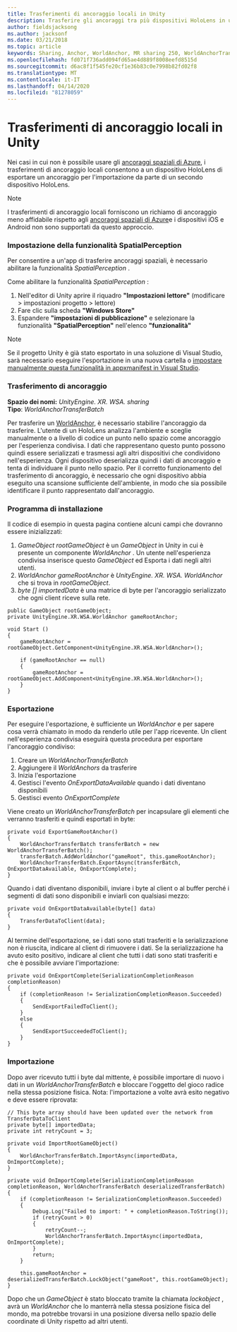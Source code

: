 ```yaml
---
title: Trasferimenti di ancoraggio locali in Unity
description: Trasferire gli ancoraggi tra più dispositivi HoloLens in un'applicazione Unity.
author: fieldsjacksong
ms.author: jacksonf
ms.date: 03/21/2018
ms.topic: article
keywords: Sharing, Anchor, WorldAnchor, MR sharing 250, WorldAnchorTransferBatch, SpatialPerception, Transfer, local Anchor Transfer, Anchor Export, Anchor import
ms.openlocfilehash: fd071f736add094fd65ae4d889f8008eefd8515d
ms.sourcegitcommit: d6ac8f1f545fe20cf1e36b83c0e7998b82fd02f8
ms.translationtype: MT
ms.contentlocale: it-IT
ms.lasthandoff: 04/14/2020
ms.locfileid: "81278059"
---
```

# <a name="local-anchor-transfers-in-unity"></a>Trasferimenti di ancoraggio locali in Unity

Nei casi in cui non è possibile usare gli <a href="https://docs.microsoft.com/azure/spatial-anchors" target="_blank">ancoraggi spaziali di Azure</a>, i trasferimenti di ancoraggio locali consentono a un dispositivo HoloLens di esportare un ancoraggio per l'importazione da parte di un secondo dispositivo HoloLens.

>[!NOTE]
>I trasferimenti di ancoraggio locali forniscono un richiamo di ancoraggio meno affidabile rispetto agli <a href="https://docs.microsoft.com/azure/spatial-anchors" target="_blank">ancoraggi spaziali di Azure</a>e i dispositivi iOS e Android non sono supportati da questo approccio.

### <a name="setting-the-spatialperception-capability"></a>Impostazione della funzionalità SpatialPerception

Per consentire a un'app di trasferire ancoraggi spaziali, è necessario abilitare la funzionalità *SpatialPerception* .

Come abilitare la funzionalità *SpatialPerception* :
1. Nell'editor di Unity aprire il riquadro **"Impostazioni lettore"** (modificare > impostazioni progetto > lettore)
2. Fare clic sulla scheda **"Windows Store"**
3. Espandere **"impostazioni di pubblicazione"** e selezionare la funzionalità **"SpatialPerception"** nell'elenco **"funzionalità"**

>[!NOTE]
>Se il progetto Unity è già stato esportato in una soluzione di Visual Studio, sarà necessario eseguire l'esportazione in una nuova cartella o [impostare manualmente questa funzionalità in appxmanifest in Visual Studio](local-anchor-transfers-in-directx.md#set-up-your-app-to-use-the-spatialperception-capability).

### <a name="anchor-transfer"></a>Trasferimento di ancoraggio

**Spazio dei nomi:** *UnityEngine. XR. WSA. sharing*<br>
**Tipo**: *WorldAnchorTransferBatch*

Per trasferire un [WorldAnchor](coordinate-systems-in-unity.md), è necessario stabilire l'ancoraggio da trasferire. L'utente di un HoloLens analizza l'ambiente e sceglie manualmente o a livello di codice un punto nello spazio come ancoraggio per l'esperienza condivisa. I dati che rappresentano questo punto possono quindi essere serializzati e trasmessi agli altri dispositivi che condividono nell'esperienza. Ogni dispositivo deserializza quindi i dati di ancoraggio e tenta di individuare il punto nello spazio. Per il corretto funzionamento del trasferimento di ancoraggio, è necessario che ogni dispositivo abbia eseguito una scansione sufficiente dell'ambiente, in modo che sia possibile identificare il punto rappresentato dall'ancoraggio.

### <a name="setup"></a>Programma di installazione

Il codice di esempio in questa pagina contiene alcuni campi che dovranno essere inizializzati:
1. *GameObject rootGameObject* è un *GameObject* in Unity in cui è presente un componente *WorldAnchor* . Un utente nell'esperienza condivisa inserisce questo *GameObject* ed Esporta i dati negli altri utenti.
2. *WorldAnchor gameRootAnchor* è *UnityEngine. XR. WSA. WorldAnchor* che si trova in *rootGameObject*.
3. *byte [] importedData* è una matrice di byte per l'ancoraggio serializzato che ogni client riceve sulla rete.

```
public GameObject rootGameObject;
private UnityEngine.XR.WSA.WorldAnchor gameRootAnchor;

void Start ()
{
    gameRootAnchor = rootGameObject.GetComponent<UnityEngine.XR.WSA.WorldAnchor>();

    if (gameRootAnchor == null)
    {
        gameRootAnchor = rootGameObject.AddComponent<UnityEngine.XR.WSA.WorldAnchor>();
    }
}
```

### <a name="exporting"></a>Esportazione

Per eseguire l'esportazione, è sufficiente un *WorldAnchor* e per sapere cosa verrà chiamato in modo da renderlo utile per l'app ricevente. Un client nell'esperienza condivisa eseguirà questa procedura per esportare l'ancoraggio condiviso:
1. Creare un *WorldAnchorTransferBatch*
2. Aggiungere il *WorldAnchors* da trasferire
3. Inizia l'esportazione
4. Gestisci l'evento *OnExportDataAvailable* quando i dati diventano disponibili
5. Gestisci evento *OnExportComplete*

Viene creato un *WorldAnchorTransferBatch* per incapsulare gli elementi che verranno trasferiti e quindi esportati in byte:

```
private void ExportGameRootAnchor()
{
    WorldAnchorTransferBatch transferBatch = new WorldAnchorTransferBatch();
    transferBatch.AddWorldAnchor("gameRoot", this.gameRootAnchor);
    WorldAnchorTransferBatch.ExportAsync(transferBatch, OnExportDataAvailable, OnExportComplete);
}
```

Quando i dati diventano disponibili, inviare i byte al client o al buffer perché i segmenti di dati sono disponibili e inviarli con qualsiasi mezzo:

```
private void OnExportDataAvailable(byte[] data)
{
    TransferDataToClient(data);
}
```

Al termine dell'esportazione, se i dati sono stati trasferiti e la serializzazione non è riuscita, indicare al client di rimuovere i dati. Se la serializzazione ha avuto esito positivo, indicare al client che tutti i dati sono stati trasferiti e che è possibile avviare l'importazione:

```
private void OnExportComplete(SerializationCompletionReason completionReason)
{
    if (completionReason != SerializationCompletionReason.Succeeded)
    {
        SendExportFailedToClient();
    }
    else
    {
        SendExportSucceededToClient();
    }
}
```

### <a name="importing"></a>Importazione

Dopo aver ricevuto tutti i byte dal mittente, è possibile importare di nuovo i dati in un *WorldAnchorTransferBatch* e bloccare l'oggetto del gioco radice nella stessa posizione fisica. Nota: l'importazione a volte avrà esito negativo e deve essere riprovata:

```
// This byte array should have been updated over the network from TransferDataToClient
private byte[] importedData;
private int retryCount = 3;

private void ImportRootGameObject()
{
    WorldAnchorTransferBatch.ImportAsync(importedData, OnImportComplete);
}

private void OnImportComplete(SerializationCompletionReason completionReason, WorldAnchorTransferBatch deserializedTransferBatch)
{
    if (completionReason != SerializationCompletionReason.Succeeded)
    {
        Debug.Log("Failed to import: " + completionReason.ToString());
        if (retryCount > 0)
        {
            retryCount--;
            WorldAnchorTransferBatch.ImportAsync(importedData, OnImportComplete);
        }
        return;
    }

    this.gameRootAnchor = deserializedTransferBatch.LockObject("gameRoot", this.rootGameObject);
}
```

Dopo che un *GameObject* è stato bloccato tramite la chiamata *lockobject* , avrà un *WorldAnchor* che lo manterrà nella stessa posizione fisica del mondo, ma potrebbe trovarsi in una posizione diversa nello spazio delle coordinate di Unity rispetto ad altri utenti.


